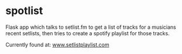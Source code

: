 # spotlist

Flask app which talks to setlist.fm to get a list of tracks for a musicians recent setlists, then tries to create a spotify playlist for those tracks.

Currently found at: 
www.setlistplaylist.com
